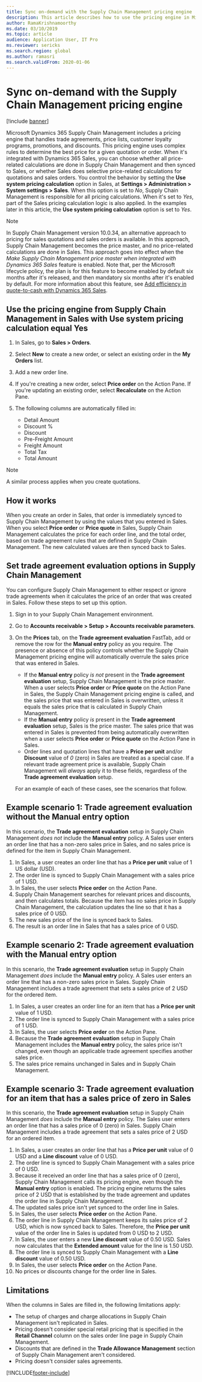 ```yaml
---
title: Sync on-demand with the Supply Chain Management pricing engine
description: This article describes how to use the pricing engine in Microsoft Dynamics 365 Supply Chain Management from Microsoft Dynamics 365 Sales.
author: RamaKrishnamoorthy
ms.date: 03/10/2019
ms.topic: article
audience: Application User, IT Pro
ms.reviewer: sericks
ms.search.region: global
ms.author: ramasri
ms.search.validFrom: 2020-01-06
---
```


# Sync on-demand with the Supply Chain Management pricing engine

[!include [banner](../../includes/banner.md)]

Microsoft Dynamics 365 Supply Chain Management includes a pricing engine that handles trade agreements, price lists, customer loyalty programs, promotions, and discounts. This pricing engine uses complex rules to determine the best price for a given quotation or order. When it's integrated with Dynamics 365 Sales, you can choose whether all price-related calculations are done in Supply Chain Management and then synced to Sales, or whether Sales does selective price-related calculations for quotations and sales orders. You control the behavior by setting the **Use system pricing calculation** option in Sales, at **Settings \> Administration \> System settings \> Sales**. When this option is set to *No*, Supply Chain Management is responsible for all pricing calculations. When it's set to *Yes*, part of the Sales pricing calculation logic is also applied. In the examples later in this article, the **Use system pricing calculation** option is set to *Yes*.

> [!NOTE]
> In Supply Chain Management version 10.0.34, an alternative approach to pricing for sales quotations and sales orders is available. In this approach, Supply Chain Management becomes the price master, and no price-related calculations are done in Sales. This approach goes into effect when the *Make Supply Chain Management price master when integrated with Dynamics 365 Sales* feature is enabled. Note that, per the Microsoft lifecycle policy, the plan is for this feature to become enabled by default six months after it's released, and then mandatory six months after it's enabled by default. For more information about this feature, see [Add efficiency in quote-to-cash with Dynamics 365 Sales](add-efficiency-in-quote-to-cash.md).

## Use the pricing engine from Supply Chain Management in Sales with Use system pricing calculation equal Yes

1. In Sales, go to **Sales \> Orders**.
1. Select **New** to create a new order, or select an existing order in the **My Orders** list.
1. Add a new order line.
1. If you're creating a new order, select **Price order** on the Action Pane. If you're updating an existing order, select **Recalculate** on the Action Pane.
1. The following columns are automatically filled in:

    - Detail Amount
    - Discount %
    - Discount
    - Pre-Freight Amount
    - Freight Amount
    - Total Tax
    - Total Amount

> [!NOTE]
> A similar process applies when you create quotations.

## How it works

When you create an order in Sales, that order is immediately synced to Supply Chain Management by using the values that you entered in Sales. When you select **Price order** or **Price quote** in Sales, Supply Chain Management calculates the price for each order line, and the total order, based on trade agreement rules that are defined in Supply Chain Management. The new calculated values are then synced back to Sales.

## Set trade agreement evaluation options in Supply Chain Management

You can configure Supply Chain Management to either respect or ignore trade agreements when it calculates the price of an order that was created in Sales. Follow these steps to set up this option.

1. Sign in to your Supply Chain Management environment.
1. Go to **Accounts receivable \> Setup \> Accounts receivable parameters**.
1. On the **Prices** tab, on the **Trade agreement evaluation** FastTab, add or remove the row for the **Manual entry** policy as you require. The presence or absence of this policy controls whether the Supply Chain Management pricing engine will automatically overrule the sales price that was entered in Sales.

    - If the **Manual entry** policy *is not* present in the **Trade agreement evaluation** setup, Supply Chain Management is the price master. When a user selects **Price order** or **Price quote** on the Action Pane in Sales, the Supply Chain Management pricing engine is called, and the sales price that was entered in Sales is overwritten, unless it equals the sales price that is calculated in Supply Chain Management.
    - If the **Manual entry** policy *is* present in the **Trade agreement evaluation** setup, Sales is the price master. The sales price that was entered in Sales is prevented from being automatically overwritten when a user selects **Price order** or **Price quote** on the Action Pane in Sales.
    - Order lines and quotation lines that have a **Price per unit** and/or **Discount** value of *0* (zero) in Sales are treated as a special case. If a relevant trade agreement price is available, Supply Chain Management will *always* apply it to these fields, regardless of the **Trade agreement evaluation** setup.

    For an example of each of these cases, see the scenarios that follow.

## Example scenario 1: Trade agreement evaluation without the Manual entry option

In this scenario, the **Trade agreement evaluation** setup in Supply Chain Management *does not* include the **Manual entry** policy. A Sales user enters an order line that has a non-zero sales price in Sales, and no sales price is defined for the item in Supply Chain Management.

1. In Sales, a user creates an order line that has a **Price per unit** value of 1 US dollar (USD).
1. The order line is synced to Supply Chain Management with a sales price of 1 USD.
1. In Sales, the user selects **Price order** on the Action Pane.
1. Supply Chain Management searches for relevant prices and discounts, and then calculates totals. Because the item has no sales price in Supply Chain Management, the calculation updates the line so that it has a sales price of 0 USD.
1. The new sales price of the line is synced back to Sales.
1. The result is an order line in Sales that has a sales price of 0 USD.

## Example scenario 2: Trade agreement evaluation with the Manual entry option

In this scenario, the **Trade agreement evaluation** setup in Supply Chain Management *does* include the **Manual entry** policy. A Sales user enters an order line that has a non-zero sales price in Sales. Supply Chain Management includes a trade agreement that sets a sales price of 2 USD for the ordered item.

1. In Sales, a user creates an order line for an item that has a **Price per unit** value of 1 USD.
1. The order line is synced to Supply Chain Management with a sales price of 1 USD.
1. In Sales, the user selects **Price order** on the Action Pane.
1. Because the **Trade agreement evaluation** setup in Supply Chain Management includes the **Manual entry** policy, the sales price isn't changed, even though an applicable trade agreement specifies another sales price.
1. The sales price remains unchanged in Sales and in Supply Chain Management.

## Example scenario 3: Trade agreement evaluation for an item that has a sales price of zero in Sales

In this scenario, the **Trade agreement evaluation** setup in Supply Chain Management *does* include the **Manual entry** policy. The Sales user enters an order line that has a sales price of 0 (zero) in Sales. Supply Chain Management includes a trade agreement that sets a sales price of 2 USD for an ordered item.

1. In Sales, a user creates an order line that has a **Price per unit** value of 0 USD and a **Line discount** value of 0 USD.
1. The order line is synced to Supply Chain Management with a sales price of 0 USD.
1. Because it received an order line that has a sales price of 0 (zero), Supply Chain Management calls its pricing engine, even though the **Manual entry** option is enabled. The pricing engine returns the sales price of 2 USD that is established by the trade agreement and updates the order line in Supply Chain Management.
1. The updated sales price isn't yet synced to the order line in Sales.
1. In Sales, the user selects **Price order** on the Action Pane.
1. The order line in Supply Chain Management keeps its sales price of 2 USD, which is now synced back to Sales. Therefore, the **Price per unit** value of the order line in Sales is updated from 0 USD to 2 USD.
1. In Sales, the user enters a new **Line discount** value of 0.50 USD. Sales now calculates that the **Extended amount** value for the line is 1.50 USD.
1. The order line is synced to Supply Chain Management with a **Line discount** value of 0.50 USD.
1. In Sales, the user selects **Price order** on the Action Pane.
1. No prices or discounts change for the order line in Sales.

## Limitations

When the columns in Sales are filled in, the following limitations apply:

- The setup of charges and charge allocations in Supply Chain Management isn't replicated in Sales.
- Pricing doesn't consider special retail pricing that is specified in the **Retail Channel** column on the sales order line page in Supply Chain Management.
- Discounts that are defined in the **Trade Allowance Management** section of Supply Chain Management aren't considered.
- Pricing doesn't consider sales agreements.

[!INCLUDE[footer-include](../../../../includes/footer-banner.md)]
